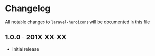 # Changelog

All notable changes to `laravel-heroicons` will be documented in this file

## 1.0.0 - 201X-XX-XX

- initial release
